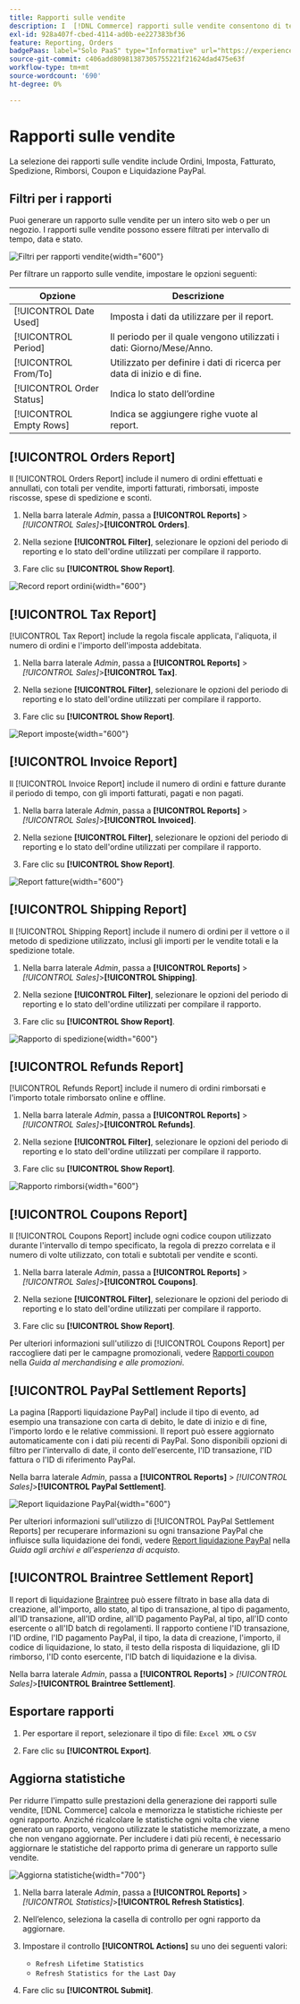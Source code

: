 ```yaml
---
title: Rapporti sulle vendite
description: I  [!DNL Commerce] rapporti sulle vendite consentono di tenere traccia di ordini, imposte, fatture, spedizioni, rimborsi, coupon e liquidazioni PayPal.
exl-id: 928a407f-cbed-4114-ad0b-ee227383bf36
feature: Reporting, Orders
badgePaas: label="Solo PaaS" type="Informative" url="https://experienceleague.adobe.com/it/docs/commerce/user-guides/product-solutions" tooltip="Applicabile solo ai progetti Adobe Commerce on Cloud (infrastruttura PaaS gestita da Adobe) e ai progetti on-premise."
source-git-commit: c406add80981387305755221f21624dad475e63f
workflow-type: tm+mt
source-wordcount: '690'
ht-degree: 0%

---
```


# Rapporti sulle vendite

La selezione dei rapporti sulle vendite include Ordini, Imposta, Fatturato, Spedizione, Rimborsi, Coupon e Liquidazione PayPal.

## Filtri per i rapporti

Puoi generare un rapporto sulle vendite per un intero sito web o per un negozio. I rapporti sulle vendite possono essere filtrati per intervallo di tempo, data e stato.

![Filtri per rapporti vendite](./assets/tax-report.png){width="600"}

Per filtrare un rapporto sulle vendite, impostare le opzioni seguenti:

| Opzione | Descrizione |
|--- |--- |
| [!UICONTROL Date Used] | Imposta i dati da utilizzare per il report. |
| [!UICONTROL Period] | Il periodo per il quale vengono utilizzati i dati: Giorno/Mese/Anno. |
| [!UICONTROL From/To] | Utilizzato per definire i dati di ricerca per data di inizio e di fine. |
| [!UICONTROL Order Status] | Indica lo stato dell’ordine |
| [!UICONTROL Empty Rows] | Indica se aggiungere righe vuote al report. |

## [!UICONTROL Orders Report]

Il [!UICONTROL Orders Report] include il numero di ordini effettuati e annullati, con totali per vendite, importi fatturati, rimborsati, imposte riscosse, spese di spedizione e sconti.

1. Nella barra laterale _Admin_, passa a **[!UICONTROL Reports]** > _[!UICONTROL Sales]_>**[!UICONTROL Orders]**.

1. Nella sezione **[!UICONTROL Filter]**, selezionare le opzioni del periodo di reporting e lo stato dell&#39;ordine utilizzati per compilare il rapporto.

1. Fare clic su **[!UICONTROL Show Report]**.

![Record report ordini](./assets/order-report-records.png){width="600"}

## [!UICONTROL Tax Report]

[!UICONTROL Tax Report] include la regola fiscale applicata, l&#39;aliquota, il numero di ordini e l&#39;importo dell&#39;imposta addebitata.

1. Nella barra laterale _Admin_, passa a **[!UICONTROL Reports]** > _[!UICONTROL Sales]_>**[!UICONTROL Tax]**.

1. Nella sezione **[!UICONTROL Filter]**, selezionare le opzioni del periodo di reporting e lo stato dell&#39;ordine utilizzati per compilare il rapporto.


1. Fare clic su **[!UICONTROL Show Report]**.

![Report imposte](./assets/tax-report-records.png){width="600"}

## [!UICONTROL Invoice Report]

Il [!UICONTROL Invoice Report] include il numero di ordini e fatture durante il periodo di tempo, con gli importi fatturati, pagati e non pagati.

1. Nella barra laterale _Admin_, passa a **[!UICONTROL Reports]** > _[!UICONTROL Sales]_>**[!UICONTROL Invoiced]**.

1. Nella sezione **[!UICONTROL Filter]**, selezionare le opzioni del periodo di reporting e lo stato dell&#39;ordine utilizzati per compilare il rapporto.

1. Fare clic su **[!UICONTROL Show Report]**.

![Report fatture](./assets/sales-invoiced.png){width="600"}

## [!UICONTROL Shipping Report]

Il [!UICONTROL Shipping Report] include il numero di ordini per il vettore o il metodo di spedizione utilizzato, inclusi gli importi per le vendite totali e la spedizione totale.

1. Nella barra laterale _Admin_, passa a **[!UICONTROL Reports]** > _[!UICONTROL Sales]_>**[!UICONTROL Shipping]**.

1. Nella sezione **[!UICONTROL Filter]**, selezionare le opzioni del periodo di reporting e lo stato dell&#39;ordine utilizzati per compilare il rapporto.

1. Fare clic su **[!UICONTROL Show Report]**.

![Rapporto di spedizione](./assets/shipping.png){width="600"}

## [!UICONTROL Refunds Report]

[!UICONTROL Refunds Report] include il numero di ordini rimborsati e l&#39;importo totale rimborsato online e offline.

1. Nella barra laterale _Admin_, passa a **[!UICONTROL Reports]** > _[!UICONTROL Sales]_>**[!UICONTROL Refunds]**.

1. Nella sezione **[!UICONTROL Filter]**, selezionare le opzioni del periodo di reporting e lo stato dell&#39;ordine utilizzati per compilare il rapporto.

1. Fare clic su **[!UICONTROL Show Report]**.

![Rapporto rimborsi](./assets/sales-refunds.png){width="600"}

## [!UICONTROL Coupons Report]

Il [!UICONTROL Coupons Report] include ogni codice coupon utilizzato durante l&#39;intervallo di tempo specificato, la regola di prezzo correlata e il numero di volte utilizzato, con totali e subtotali per vendite e sconti.

1. Nella barra laterale _Admin_, passa a **[!UICONTROL Reports]** > _[!UICONTROL Sales]_>**[!UICONTROL Coupons]**.

1. Nella sezione **[!UICONTROL Filter]**, selezionare le opzioni del periodo di reporting e lo stato dell&#39;ordine utilizzati per compilare il rapporto.

1. Fare clic su **[!UICONTROL Show Report]**.

Per ulteriori informazioni sull&#39;utilizzo di [!UICONTROL Coupons Report] per raccogliere dati per le campagne promozionali, vedere [Rapporti coupon](../merchandising-promotions/price-rules-cart-coupon.md#coupons-report) nella _Guida al merchandising e alle promozioni_.

<!--- ![Coupons Report](./assets/sales-coupons.png) need coupon data  -->

## [!UICONTROL PayPal Settlement Reports]

La pagina [Rapporti liquidazione PayPal] include il tipo di evento, ad esempio una transazione con carta di debito, le date di inizio e di fine, l&#39;importo lordo e le relative commissioni. Il report può essere aggiornato automaticamente con i dati più recenti di PayPal. Sono disponibili opzioni di filtro per l&#39;intervallo di date, il conto dell&#39;esercente, l&#39;ID transazione, l&#39;ID fattura o l&#39;ID di riferimento PayPal.

Nella barra laterale _Admin_, passa a **[!UICONTROL Reports]** > _[!UICONTROL Sales]_>**[!UICONTROL PayPal Settlement]**.

![Report liquidazione PayPal](./assets/reports-sales-paypal-settlement.png){width="600"}

Per ulteriori informazioni sull&#39;utilizzo di [!UICONTROL PayPal Settlement Reports] per recuperare informazioni su ogni transazione PayPal che influisce sulla liquidazione dei fondi, vedere [Report liquidazione PayPal](../stores-purchase/paypal-settlement-reports.md) nella _Guida agli archivi e all&#39;esperienza di acquisto_.

## [!UICONTROL Braintree Settlement Report]

Il report di liquidazione [Braintree](../stores-purchase/braintree.md) può essere filtrato in base alla data di creazione, all&#39;importo, allo stato, al tipo di transazione, al tipo di pagamento, all&#39;ID transazione, all&#39;ID ordine, all&#39;ID pagamento PayPal, al tipo, all&#39;ID conto esercente o all&#39;ID batch di regolamenti. Il rapporto contiene l&#39;ID transazione, l&#39;ID ordine, l&#39;ID pagamento PayPal, il tipo, la data di creazione, l&#39;importo, il codice di liquidazione, lo stato, il testo della risposta di liquidazione, gli ID rimborso, l&#39;ID conto esercente, l&#39;ID batch di liquidazione e la divisa.

Nella barra laterale _Admin_, passa a **[!UICONTROL Reports]** > _[!UICONTROL Sales]_>**[!UICONTROL Braintree Settlement]**.

<!--- ![Braintree Settlement Report](./assets/braintree-settlement.png) need a Braintree connection to update report screen -->

## Esportare rapporti

1. Per esportare il report, selezionare il tipo di file: `Excel XML` o `CSV`

1. Fare clic su **[!UICONTROL Export]**.

## Aggiorna statistiche

Per ridurre l&#39;impatto sulle prestazioni della generazione dei rapporti sulle vendite, [!DNL Commerce] calcola e memorizza le statistiche richieste per ogni rapporto. Anziché ricalcolare le statistiche ogni volta che viene generato un rapporto, vengono utilizzate le statistiche memorizzate, a meno che non vengano aggiornate. Per includere i dati più recenti, è necessario aggiornare le statistiche del rapporto prima di generare un rapporto sulle vendite.

![Aggiorna statistiche](./assets/refresh-stats.png){width="700"}

1. Nella barra laterale _Admin_, passa a **[!UICONTROL Reports]** > _[!UICONTROL Statistics]_>**[!UICONTROL Refresh Statistics]**.

1. Nell’elenco, seleziona la casella di controllo per ogni rapporto da aggiornare.

1. Impostare il controllo **[!UICONTROL Actions]** su uno dei seguenti valori:

   - `Refresh Lifetime Statistics`
   - `Refresh Statistics for the Last Day`

1. Fare clic su **[!UICONTROL Submit]**.
